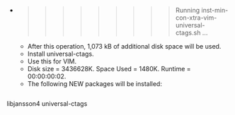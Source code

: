 * >>>>>>>>> Running inst-min-con-xtra-vim-universal-ctags.sh ...
  * After this operation, 1,073 kB of additional disk space will be used.
  * Install universal-ctags.
  * Use this for VIM.
  * Disk size = 3436628K. Space Used = 1480K. Runtime = 00:00:00:02.
  * The following NEW packages will be installed:
  ```bash
libjansson4 universal-ctags
  ```
